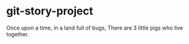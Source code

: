 # git-story-project
Once upon a time, in a land full of bugs,
There are 3 little pigs who live together.
